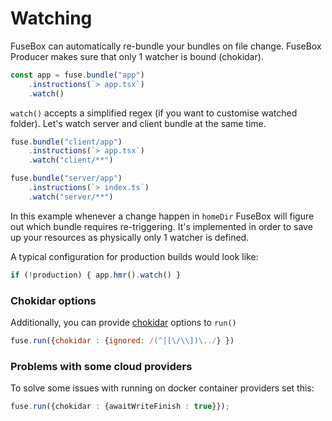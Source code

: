 # Watching


FuseBox can automatically re-bundle your bundles on file change. FuseBox Producer makes sure that only 1 watcher is bound (chokidar).

```js
const app = fuse.bundle("app")
    .instructions(`> app.tsx`)
    .watch()
```

`watch()` accepts a simplified regex (if you want to customise watched folder). Let's watch server and client bundle at the same time.

```js
fuse.bundle("client/app")
    .instructions(`> app.tsx`)
    .watch("client/**")

fuse.bundle("server/app")
    .instructions(`> index.ts`)
    .watch("server/**")
```

In this example whenever a change happen in `homeDir` FuseBox will figure out which bundle requires re-triggering. It's implemented in order to save up your resources as physically only 1 watcher is defined.

A typical configuration for production builds would look like:

```js
if (!production) { app.hmr().watch() }
```

### Chokidar options

Additionally, you can provide [chokidar](https://github.com/paulmillr/chokidar) options to `run()` 

```js
fuse.run({chokidar : {ignored: /(^|[\/\\])\../} })
```


### Problems with some cloud providers

To solve some issues with running on docker container providers set this:

```ts
fuse.run({chokidar : {awaitWriteFinish : true}});
```